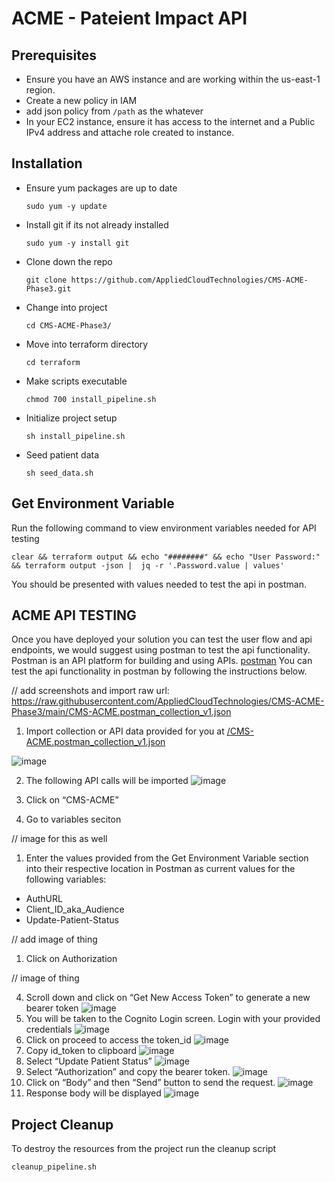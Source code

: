 # ACME - Pateient Impact API

## Prerequisites
- Ensure you have an AWS instance and are working within the us-east-1 region.
- Create a new policy in IAM
- add json policy from `/path` as the whatever
- In your EC2 instance, ensure it has access to the internet and a Public IPv4 address and attache role created to instance.

## Installation
- Ensure yum packages are up to date
  ```
  sudo yum -y update
  ```
- Install git if its not already installed
  ```
  sudo yum -y install git
  ```
- Clone down the repo
  ```
  git clone https://github.com/AppliedCloudTechnologies/CMS-ACME-Phase3.git
  ```
- Change into project
  ```
  cd CMS-ACME-Phase3/
  ```
- Move into terraform directory 
  ```
  cd terraform
  ```
- Make scripts executable
  ```
  chmod 700 install_pipeline.sh
  ```
- Initialize project setup
  ```
  sh install_pipeline.sh
  ```
- Seed patient data
  ```
  sh seed_data.sh
  ```


## Get Environment Variable
Run the following command to view environment variables needed for API testing

```
clear && terraform output && echo "########" && echo "User Password:" && terraform output -json |  jq -r '.Password.value | values'
```

You should be presented with values needed to test the api in postman.
 
## ACME API TESTING
Once you have deployed your solution you can test the user flow and api endpoints, we would suggest using postman to test the api functionality. Postman is an API platform for building and using APIs. [postman](https://postman.com) You can test the api functionality in postman by following the instructions below.

// add screenshots and import raw url: https://raw.githubusercontent.com/AppliedCloudTechnologies/CMS-ACME-Phase3/main/CMS-ACME.postman_collection_v1.json


 1. Import collection or API data provided for you at [/CMS-ACME.postman_collection_v1.json](https://raw.githubusercontent.com/AppliedCloudTechnologies/CMS-ACME-Phase3/main/CMS-ACME.postman_collection_v1.json) 

   ![image](https://user-images.githubusercontent.com/110382909/184006628-dc6f22ee-5cd4-4c4e-842c-f9b60a5ae772.png)

2.	The following API calls will be imported 
![image](https://user-images.githubusercontent.com/110382909/184008018-ac5dde30-a556-4988-afac-672016caa344.png)

3.	Click on “CMS-ACME” 

1. Go to variables seciton

// image for this as well

1. Enter the values provided from the Get Environment Variable section into their respective location in Postman as current values for the following variables:
- AuthURL
- Client_ID_aka_Audience
- Update-Patient-Status

// add image of thing

1. Click on Authorization

// image of thing


4.	Scroll down and click on “Get New Access Token” to generate a new bearer token
![image](https://user-images.githubusercontent.com/110382909/184008483-025c92b9-3c51-49cb-984b-719b7730a52f.png)
5.	You will be taken to the Cognito Login screen. Login with your provided credentials
![image](https://user-images.githubusercontent.com/110382909/184008646-92b6cf17-2b64-4e69-9670-818e176123c4.png)
6.	Click on proceed to access the token_id
![image](https://user-images.githubusercontent.com/110382909/184008809-1866d7a3-d279-4fda-8411-53a6fe63dd55.png)
7.	Copy id_token to clipboard
![image](https://user-images.githubusercontent.com/110382909/184008934-e08f59b9-e752-4e4f-abc8-5d230dd95414.png)
8.	Select “Update Patient Status”
![image](https://user-images.githubusercontent.com/110382909/184009040-553f8273-315a-4e80-ac7f-3dc89666630a.png)
9.	Select “Authorization” and copy the bearer token.
![image](https://user-images.githubusercontent.com/110382909/184009177-d70401bc-a01c-43b2-b2a2-9c9ef2d1ceb0.png)
10.	Click on “Body” and then “Send” button to send the request.
![image](https://user-images.githubusercontent.com/110382909/184009397-fb0f6e8a-102d-4a06-8119-82f4125d4581.png)
11.	Response body will be displayed
![image](https://user-images.githubusercontent.com/110382909/184009513-5ca57942-3557-4683-8372-3cd8537424de.png)

## Project Cleanup

To destroy the resources from the project run the cleanup script
```
cleanup_pipeline.sh
```